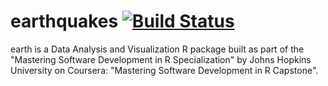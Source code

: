 # earthquakes [![Build Status](https://travis-ci.com/odiliameneses/earthquakes.svg?branch=main)](https://travis-ci.com/odiliameneses/earthquakes)

earth is a Data Analysis and Visualization R package built as part of the "Mastering Software Development in R Specialization" by Johns Hopkins University on Coursera: "Mastering Software Development in R Capstone".
